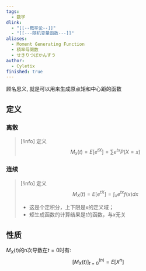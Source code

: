 ```yaml
---
tags:
  - 数学
dlink:
  - "[[--概率论--]]"
  - "[[---随机变量函数---]]"
aliases:
  - Moment Generating Function
  - 積率母関数
  - せきりつぼかんすう
author:
  - Cyletix
finished: true
---
```

顾名思义, 就是可以用来生成原点矩和中心距的函数

## 定义
### 离散
>[!info] 定义
> $$M_{x}​(t)=E[e^{ tX }]=∑e^{ tx }P(X=x)$$

### 连续
>[!info] 定义
> $$M_{X}​(t)=E[e^{ tX }]=\int_{x} e^{ tx }f(x)dx$$
> - 这是个定积分，上下限是x的定义域；
> - 矩生成函数的计算结果是$t$的函数，与$x$无关

## 性质
$M_X(t)$的n次导数在$t=0$时有: 
$$[M_X(t)]^{(n)}_{t=0}=E[X^n]$$
